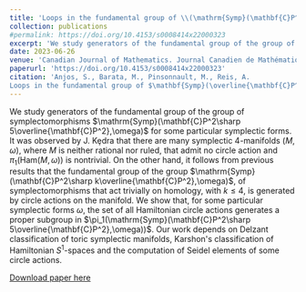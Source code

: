 ```yaml
---
title: 'Loops in the fundamental group of \\(\mathrm{Symp}(\mathbf{C}P^2\sharp 5\overline{\mathbf{C}P^2},\omega)\\) which are not represented by circle actions'
collection: publications
#permalink: https://doi.org/10.4153/s0008414x22000323
excerpt: 'We study generators of the fundamental group of the group of symplectomorphisms $\mathrm{Symp}(\mathbf{C}P^2\sharp 5\overline{\mathbf{C}P^2},\omega)$ for some particular symplectic forms.'
date: 2023-06-26
venue: 'Canadian Journal of Mathematics. Journal Canadien de Mathématiques'
paperurl: 'https://doi.org/10.4153/s0008414x22000323'
citation: 'Anjos, S., Barata, M., Pinsonnault, M., Reis, A. 
Loops in the fundamental group of $\mathbf{Symp}(\overline{\mathbf{C}P^2\sharp 5\mathbf{C}P^2},\omega)$ which are not represented by circle actions. Canad. J. Math.75 (2023), no.4, 1226–1271.'
---
```

We study generators of the fundamental group of the group of symplectomorphisms $\mathrm{Symp}(\mathbf{C}P^2\sharp 5\overline{\mathbf{C}P^2},\omega)$ for some particular symplectic forms. It was observed by J. Kȩdra that there are many symplectic 4-manifolds $(M,\omega)$, where $M$ is neither rational nor ruled, that admit no circle action and $\pi_1(\mathrm{Ham}(M,\omega))$ is nontrivial. On the other hand, it follows from previous results that the fundamental group of the group $\mathrm{Symp}(\mathbf{C}P^2\sharp k\overline{\mathbf{C}P^2},\omega)$, of symplectomorphisms that act trivially on homology, with $k\leq 4$, is generated by circle actions on the manifold. We show that, for some particular symplectic forms $\omega$, the set of all Hamiltonian circle actions generates a proper subgroup in $\pi_1(\mathrm{Symp}(\mathbf{C}P^2\sharp 5\overline{\mathbf{C}P^2},\omega))$. Our work depends on Delzant classification of toric symplectic manifolds, Karshon's classification of Hamiltonian $S^1$-spaces and the computation of Seidel elements of some circle actions.

[Download paper here](https://arxiv.org/abs/2306.15046)
